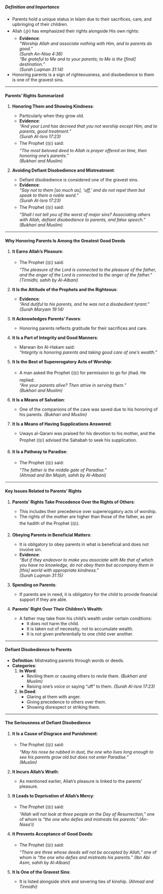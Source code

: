 ##### **Definition and Importance**  
- Parents hold a unique status in Islam due to their sacrifices, care, and upbringing of their children.  
- Allah (ﷻ) has emphasized their rights alongside His own rights:  
  - **Evidence**:  
    *“Worship Allah and associate nothing with Him, and to parents do good.”*  
    *(Surah An-Nisa 4:36)*  
    *“Be grateful to Me and to your parents; to Me is the [final] destination.”*  
    *(Surah Luqman 31:14)*  
- Honoring parents is a sign of righteousness, and disobedience to them is one of the gravest sins.  

---

#### **Parents’ Rights Summarized**  
1. **Honoring Them and Showing Kindness**:  
   - Particularly when they grow old.  
   - **Evidence**:  
     *“And your Lord has decreed that you not worship except Him, and to parents, good treatment.”*  
     *(Surah Al-Isra 17:23)*  
   - The Prophet (ﷺ) said:  
     *“The most beloved deed to Allah is prayer offered on time, then honoring one’s parents.”*  
     *(Bukhari and Muslim)*  

2. **Avoiding Defiant Disobedience and Mistreatment**:  
   - Defiant disobedience is considered one of the gravest sins.  
   - **Evidence**:  
     *“Say not to them [so much as], ‘uff,’ and do not repel them but speak to them a noble word.”*  
     *(Surah Al-Isra 17:23)*  
   - The Prophet (ﷺ) said:  
     *“Shall I not tell you of the worst of major sins? Associating others with Allah, defiant disobedience to parents, and false speech.”*  
     *(Bukhari and Muslim)*  

---

#### **Why Honoring Parents Is Among the Greatest Good Deeds**  
1. **It Earns Allah’s Pleasure**:  
   - The Prophet (ﷺ) said:  
     *“The pleasure of the Lord is connected to the pleasure of the father, and the anger of the Lord is connected to the anger of the father.”*  
     *(Tirmidhi, sahih by Al-Albani)*  

2. **It Is the Attitude of the Prophets and the Righteous**:  
   - **Evidence**:  
     *“And dutiful to his parents, and he was not a disobedient tyrant.”*  
     *(Surah Maryam 19:14)*  

3. **It Acknowledges Parents’ Favors**:  
   - Honoring parents reflects gratitude for their sacrifices and care.  

4. **It Is a Part of Integrity and Good Manners**:  
   - Marwan ibn Al-Hakam said:  
     *“Integrity is honoring parents and taking good care of one’s wealth.”*  

5. **It Is the Best of Supererogatory Acts of Worship**:  
   - A man asked the Prophet (ﷺ) for permission to go for jihad. He replied:  
     *“Are your parents alive? Then strive in serving them.”*  
     *(Bukhari and Muslim)*  

6. **It Is a Means of Salvation**:  
   - One of the companions of the cave was saved due to his honoring of his parents. *(Bukhari and Muslim)*  

7. **It Is a Means of Having Supplications Answered**:  
   - Uways al-Qarani was praised for his devotion to his mother, and the Prophet (ﷺ) advised the Sahabah to seek his supplication.  

8. **It Is a Pathway to Paradise**:  
   - The Prophet (ﷺ) said:  
     *“The father is the middle gate of Paradise.”*  
     *(Ahmad and Ibn Majah, sahih by Al-Albani)*  

---

#### **Key Issues Related to Parents’ Rights**  
1. **Parents’ Rights Take Precedence Over the Rights of Others**:  
   - This includes their precedence over supererogatory acts of worship.  
   - The rights of the mother are higher than those of the father, as per the hadith of the Prophet (ﷺ).  

2. **Obeying Parents in Beneficial Matters**:  
   - It is obligatory to obey parents in what is beneficial and does not involve sin.  
   - **Evidence**:  
     *“But if they endeavor to make you associate with Me that of which you have no knowledge, do not obey them but accompany them in [this] world with appropriate kindness.”*  
     *(Surah Luqman 31:15)*  

3. **Spending on Parents**:  
   - If parents are in need, it is obligatory for the child to provide financial support if they are able.  

4. **Parents’ Right Over Their Children’s Wealth**:  
   - A father may take from his child’s wealth under certain conditions:  
     - It does not harm the child.  
     - It is taken out of necessity, not to accumulate wealth.  
     - It is not given preferentially to one child over another.  

---

#### **Defiant Disobedience to Parents**  
- **Definition**: Mistreating parents through words or deeds.  
- **Categories**:  
  1. **In Word**:  
     - Reviling them or causing others to revile them. *(Bukhari and Muslim)*  
     - Raising one’s voice or saying “uff” to them. *(Surah Al-Isra 17:23)*  
  2. **In Deed**:  
     - Glaring at them with anger.  
     - Giving precedence to others over them.  
     - Showing disrespect or striking them.  

---

#### **The Seriousness of Defiant Disobedience**  
1. **It Is a Cause of Disgrace and Punishment**:  
   - The Prophet (ﷺ) said:  
     *“May his nose be rubbed in dust, the one who lives long enough to see his parents grow old but does not enter Paradise.”*  
     *(Muslim)*  

2. **It Incurs Allah’s Wrath**:  
   - As mentioned earlier, Allah’s pleasure is linked to the parents’ pleasure.  

3. **It Leads to Deprivation of Allah’s Mercy**:  
   - The Prophet (ﷺ) said:  
     *“Allah will not look at three people on the Day of Resurrection,”* one of whom is *“the one who defies and mistreats his parents.”* *(An-Nasa’i)*  

4. **It Prevents Acceptance of Good Deeds**:  
   - The Prophet (ﷺ) said:  
     *“There are three whose deeds will not be accepted by Allah,”* one of whom is *“the one who defies and mistreats his parents.”* *(Ibn Abi Asim, sahih by Al-Albani)*  

5. **It Is One of the Gravest Sins**:  
   - It is listed alongside shirk and severing ties of kinship. *(Ahmad and Tirmidhi)*  